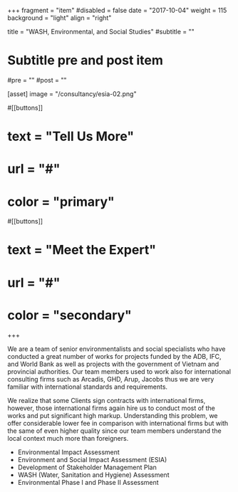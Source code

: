 +++
fragment = "item"
#disabled = false
date = "2017-10-04"
weight = 115
background = "light"
align = "right"

title = "WASH, Environmental, and Social Studies"
#subtitle = ""

# Subtitle pre and post item
#pre = ""
#post = ""

[asset]
  image = "/consultancy/esia-02.png"

#[[buttons]]
#  text = "Tell Us More"
#  url = "#"
#  color = "primary"

#[[buttons]]
#  text = "Meet the Expert"
#  url = "#"
#  color = "secondary"
+++



We are a team of senior environmentalists and social specialists who have conducted a great number of works for projects funded by the ADB, IFC, and World Bank as well as projects with the government of Vietnam and provincial authorities. Our team members used to work also for international consulting firms such as Arcadis, GHD, Arup, Jacobs thus we are very familiar with international standards and requirements.

We realize that some Clients sign contracts with international firms, however, those international firms again hire us to conduct most of the works and put significant high markup. Understanding this problem, we offer considerable lower fee in comparison with international firms but with the same of even higher quality since our team members understand the local context much more than foreigners.

- Environmental Impact Assessment
- Environment and Social Impact Assessment (ESIA)
- Development of Stakeholder Management Plan
- WASH (Water, Sanitation and Hygiene) Assessment
- Environmental Phase I and Phase II Assessment
